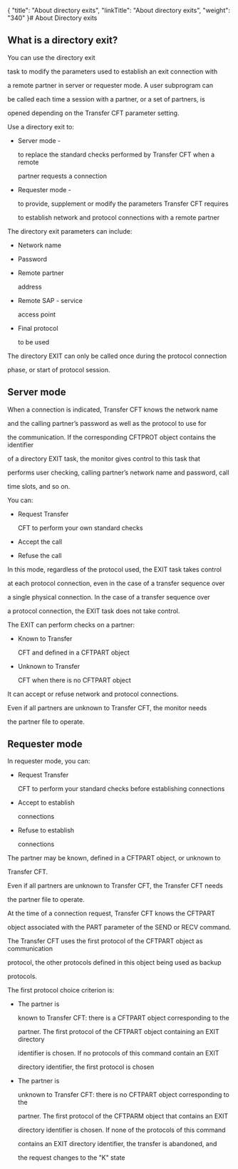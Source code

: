 {
    "title": "About directory exits",
    "linkTitle": "About directory exits",
    "weight": "340"
}# <span id="Directory_type_EXIT"></span>About Directory exits



## What is a directory exit?



You can use the directory exit

task to modify the parameters used to establish an exit connection with

a remote partner in server or requester mode. A user subprogram can

be called each time a session with a partner, or a set of partners, is

opened depending on the <span>Transfer CFT</span> parameter setting.



Use a directory exit to:



-   Server mode -

    to replace the standard checks performed by <span>Transfer CFT</span> when a remote

    partner requests a connection

-   Requester mode -

    to provide, supplement or modify the parameters <span>Transfer CFT</span> requires

    to establish network and protocol connections with a remote partner



The directory exit parameters can include:



-   Network name

-   Password

-   Remote partner

    address

-   Remote SAP - service

    access point

-   Final protocol

    to be used



The directory EXIT can only be called once during the protocol connection

phase, or start of protocol session.



## <span id="Server_mode"></span>Server mode



When a connection is indicated, <span>Transfer CFT</span> knows the network name

and the calling partner’s password as well as the protocol to use for

the communication. If the corresponding CFTPROT object contains the identifier

of a directory EXIT task, the monitor gives control to this task that

performs user checking, calling partner’s network name and password, call

time slots, and so on.



You can:



-   Request Transfer

    CFT to perform your own standard checks

-   Accept the call

-   Refuse the call



In this mode, regardless of the protocol used, the EXIT task takes control

at each protocol connection, even in the case of a transfer sequence over

a single physical connection. In the case of a transfer sequence over

a protocol connection, the EXIT task does not take control.



The EXIT can perform checks on a partner:



-   Known to Transfer

    CFT and defined in a CFTPART object

-   Unknown to Transfer

    CFT when there is no CFTPART object



It can accept or refuse network and protocol connections.



Even if all partners are unknown to <span>Transfer CFT</span>, the monitor needs

the partner file to operate.



## <span id="Requester_mode"></span>Requester mode



In requester mode, you can:



-   Request Transfer

    CFT to perform your standard checks before establishing connections

-   Accept to establish

    connections

-   Refuse to establish

    connections



The partner may be known, defined in a CFTPART object, or unknown to

<span>Transfer CFT</span>.



Even if all partners are unknown to <span>Transfer CFT</span>, the <span>Transfer CFT</span> needs

the partner file to operate.



At the time of a connection request, <span>Transfer CFT</span> knows the CFTPART

object associated with the PART parameter of the SEND or RECV command.

The <span>Transfer CFT</span> uses the first protocol of the CFTPART object as communication

protocol, the other protocols defined in this object being used as backup

protocols.



The first protocol choice criterion is:



-   The partner is

    known to <span>Transfer CFT</span>: there is a CFTPART object corresponding to the

    partner. The first protocol of the CFTPART object containing an EXIT directory

    identifier is chosen. If no protocols of this command contain an EXIT

    directory identifier, the first protocol is chosen

-   The partner is

    unknown to <span>Transfer CFT</span>: there is no CFTPART object corresponding to the

    partner. The first protocol of the CFTPARM object that contains an EXIT

    directory identifier is chosen. If none of the protocols of this command

    contains an EXIT directory identifier, the transfer is abandoned, and

    the request changes to the "K" state

